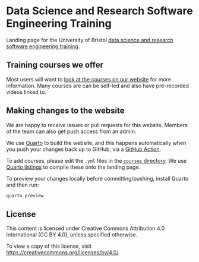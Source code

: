 # Data Science and Research Software Engineering Training

Landing page for the University of Bristol [data science and research software engineering training](https://bristol-training.github.io/).

## Training courses we offer

Most users will want to [look at the courses on our website](https://bristol-training.github.io/) for more information. Many courses are can be self-led and also have pre-recorded videos linked to.

## Making changes to the website

We are happy to receive issues or pull requests for this website. Members of the team can also get push access from an admin.

We use [Quarto](https://quarto.org/) to build the website, and this happens automatically when you push your changes back up to GitHub, via a [GitHub Action](https://github.com/Bristol-Training/bristol-training.github.io/blob/main/.github/workflows/publish-page.yaml).

To add courses, please edit the `.yml` files in the [`courses` directory](https://github.com/Bristol-Training/bristol-training.github.io/tree/main/courses). We use [Quarto listings](https://quarto.org/docs/websites/website-listings.html#yaml-listing-content) to compile these onto the landing page.

To preview your changes locally before committing/pushing, install Quarto and then run:

```bash
quarto preview
```

## License

This content is licensed under Creative Commons Attribution 4.0 International (CC BY 4.0), unless specified otherwise.

To view a copy of this license, visit https://creativecommons.org/licenses/by/4.0/
